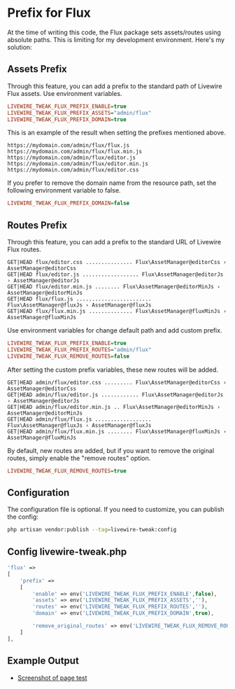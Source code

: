 # Prefix for Flux

At the time of writing this code, the Flux package sets assets/routes using absolute paths. This is limiting for my development environment. Here's my solution:

## Assets Prefix

Through this feature, you can add a prefix to the standard path of Livewire Flux assets. Use environment variables.

```ini
LIVEWIRE_TWEAK_FLUX_PREFIX_ENABLE=true
LIVEWIRE_TWEAK_FLUX_PREFIX_ASSETS="admin/flux"
LIVEWIRE_TWEAK_FLUX_PREFIX_DOMAIN=true
```

This is an example of the result when setting the prefixes mentioned above.

```
https://mydomain.com/admin/flux/flux.js
https://mydomain.com/admin/flux/flux.min.js
https://mydomain.com/admin/flux/editor.js
https://mydomain.com/admin/flux/editor.min.js
https://mydomain.com/admin/flux/editor.css
```

If you prefer to remove the domain name from the resource path, set the following environment variable to false.

```ini
LIVEWIRE_TWEAK_FLUX_PREFIX_DOMAIN=false
```

## Routes Prefix

Through this feature, you can add a prefix to the standard URL of Livewire Flux routes.

```
GET|HEAD flux/editor.css ............... Flux\AssetManager@editorCss › AssetManager@editorCss
GET|HEAD flux/editor.js .................. Flux\AssetManager@editorJs › AssetManager@editorJs
GET|HEAD flux/editor.min.js ........ Flux\AssetManager@editorMinJs › AssetManager@editorMinJs
GET|HEAD flux/flux.js ........................ Flux\AssetManager@fluxJs › AssetManager@fluxJs
GET|HEAD flux/flux.min.js .............. Flux\AssetManager@fluxMinJs › AssetManager@fluxMinJs
```

Use environment variables for change default path and add custom prefix.

```ini
LIVEWIRE_TWEAK_FLUX_PREFIX_ENABLE=true
LIVEWIRE_TWEAK_FLUX_PREFIX_ROUTES="admin/flux"
LIVEWIRE_TWEAK_FLUX_REMOVE_ROUTES=false
```
After setting the custom prefix variables, these new routes will be added.

```
GET|HEAD admin/flux/editor.css ......... Flux\AssetManager@editorCss › AssetManager@editorCss
GET|HEAD admin/flux/editor.js ............ Flux\AssetManager@editorJs › AssetManager@editorJs
GET|HEAD admin/flux/editor.min.js .. Flux\AssetManager@editorMinJs › AssetManager@editorMinJs
GET|HEAD admin/flux/flux.js .................. Flux\AssetManager@fluxJs › AssetManager@fluxJs
GET|HEAD admin/flux/flux.min.js ........ Flux\AssetManager@fluxMinJs › AssetManager@fluxMinJs
```

By default, new routes are added, but if you want to remove the original routes, simply enable the "remove routes" option.

```ini
LIVEWIRE_TWEAK_FLUX_REMOVE_ROUTES=true
```

## Configuration

The configuration file is optional. If you need to customize, you can publish the config:

```bash
php artisan vendor:publish --tag=livewire-tweak:config
```

## Config livewire-tweak.php

```php
'flux' =>
[
    'prefix' =>
    [
        'enable' => env('LIVEWIRE_TWEAK_FLUX_PREFIX_ENABLE',false),
        'assets' => env('LIVEWIRE_TWEAK_FLUX_PREFIX_ASSETS',''),
        'routes' => env('LIVEWIRE_TWEAK_FLUX_PREFIX_ROUTES',''),
        'domain' => env('LIVEWIRE_TWEAK_FLUX_PREFIX_DOMAIN',true),

        'remove_original_routes' => env('LIVEWIRE_TWEAK_FLUX_REMOVE_ROUTES',false),
    ]
],
```

## Example Output

- [Screenshot of page test](../images/flux-result.jpg)  

